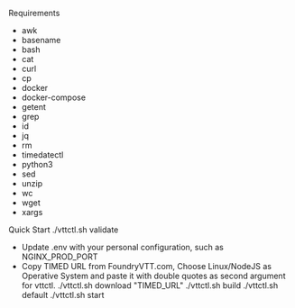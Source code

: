 Requirements 
- awk
- basename
- bash
- cat
- curl
- cp
- docker
- docker-compose
- getent
- grep
- id
- jq
- rm
- timedatectl
- python3
- sed
- unzip
- wc
- wget
- xargs

Quick Start
./vttctl.sh validate
* Update .env with your personal configuration, such as NGINX_PROD_PORT
* Copy TIMED URL from FoundryVTT.com, Choose Linux/NodeJS as Operative System and paste it with double quotes as second argument for vttctl.
./vttctl.sh download "TIMED_URL"
./vttctl.sh build
./vttctl.sh default
./vttctl.sh start